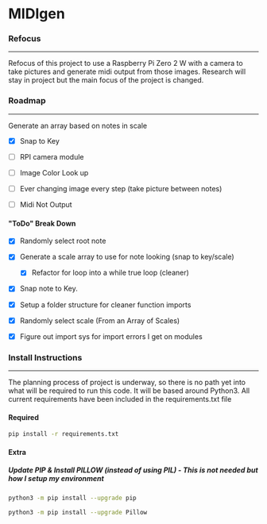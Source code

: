 # MIDIgen

### Refocus
---
Refocus of this project to use a Raspberry Pi Zero 2 W with a camera to take pictures and generate midi output from those images. Research will stay in project but the main focus of the project is changed.

### Roadmap
---
 Generate an array based on notes in scale
- [x] Snap to Key
- [ ] RPI camera module
- [ ] Image Color Look up
- [ ] Ever changing image every step (take picture between notes)
- [ ] Midi Not Output



#### "ToDo" Break Down

- [x] Randomly select root note
- [x] Generate a scale array to use for note looking (snap to key/scale)
  - [x] Refactor for loop into a while true loop (cleaner)
- [x] Snap note to Key.
- [x] Setup a folder structure for cleaner function imports
- [x] Randomly select scale (From an Array of Scales)
- [x] Figure out import sys for import errors I get on modules



### Install Instructions

---

The planning process of project is underway, so there is no path yet into what will be required to run this code. It will be based around Python3. All current requirements have been included in the requirements.txt file

#### Required

```bash
pip install -r requirements.txt
```
#### Extra
##### Update PIP & Install PILLOW (instead of using PIL) - This is not needed but how I setup my environment

```bash
python3 -m pip install --upgrade pip
```
```bash
python3 -m pip install --upgrade Pillow
```